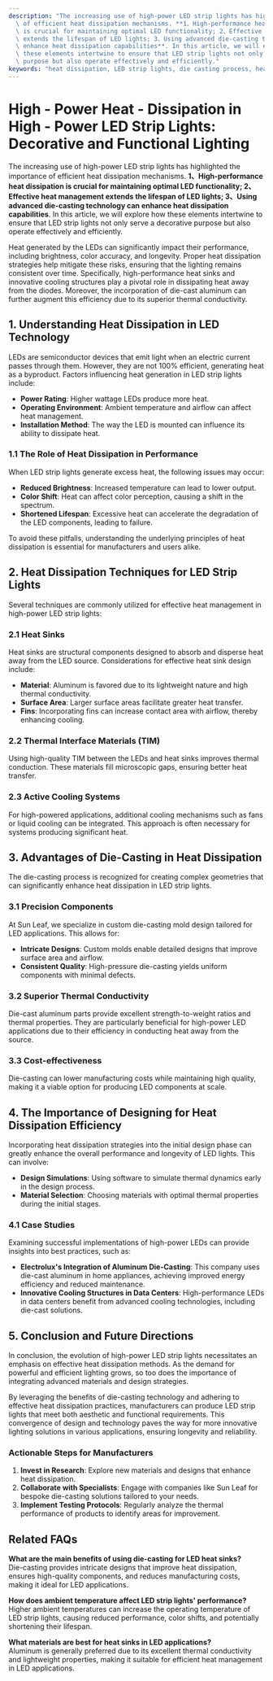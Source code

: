 ```yaml
---
description: "The increasing use of high-power LED strip lights has highlighted the importance\
  \ of efficient heat dissipation mechanisms. **1、High-performance heat dissipation\
  \ is crucial for maintaining optimal LED functionality; 2、Effective heat management\
  \ extends the lifespan of LED lights; 3、Using advanced die-casting technology can\
  \ enhance heat dissipation capabilities**. In this article, we will explore how\
  \ these elements intertwine to ensure that LED strip lights not only serve a decorative\
  \ purpose but also operate effectively and efficiently."
keywords: "heat dissipation, LED strip lights, die casting process, heat dissipation efficiency"
---
```

# High - Power Heat - Dissipation in High - Power LED Strip Lights: Decorative and Functional Lighting

The increasing use of high-power LED strip lights has highlighted the importance of efficient heat dissipation mechanisms. **1、High-performance heat dissipation is crucial for maintaining optimal LED functionality; 2、Effective heat management extends the lifespan of LED lights; 3、Using advanced die-casting technology can enhance heat dissipation capabilities**. In this article, we will explore how these elements intertwine to ensure that LED strip lights not only serve a decorative purpose but also operate effectively and efficiently.

Heat generated by the LEDs can significantly impact their performance, including brightness, color accuracy, and longevity. Proper heat dissipation strategies help mitigate these risks, ensuring that the lighting remains consistent over time. Specifically, high-performance heat sinks and innovative cooling structures play a pivotal role in dissipating heat away from the diodes. Moreover, the incorporation of die-cast aluminum can further augment this efficiency due to its superior thermal conductivity.

## **1. Understanding Heat Dissipation in LED Technology**

LEDs are semiconductor devices that emit light when an electric current passes through them. However, they are not 100% efficient, generating heat as a byproduct. Factors influencing heat generation in LED strip lights include:

- **Power Rating**: Higher wattage LEDs produce more heat.
- **Operating Environment**: Ambient temperature and airflow can affect heat management.
- **Installation Method**: The way the LED is mounted can influence its ability to dissipate heat.

### **1.1 The Role of Heat Dissipation in Performance**

When LED strip lights generate excess heat, the following issues may occur:

- **Reduced Brightness**: Increased temperature can lead to lower output.
- **Color Shift**: Heat can affect color perception, causing a shift in the spectrum.
- **Shortened Lifespan**: Excessive heat can accelerate the degradation of the LED components, leading to failure.

To avoid these pitfalls, understanding the underlying principles of heat dissipation is essential for manufacturers and users alike.

## **2. Heat Dissipation Techniques for LED Strip Lights**

Several techniques are commonly utilized for effective heat management in high-power LED strip lights:

### **2.1 Heat Sinks**

Heat sinks are structural components designed to absorb and disperse heat away from the LED source. Considerations for effective heat sink design include:

- **Material**: Aluminum is favored due to its lightweight nature and high thermal conductivity.
- **Surface Area**: Larger surface areas facilitate greater heat transfer.
- **Fins**: Incorporating fins can increase contact area with airflow, thereby enhancing cooling.

### **2.2 Thermal Interface Materials (TIM)**

Using high-quality TIM between the LEDs and heat sinks improves thermal conduction. These materials fill microscopic gaps, ensuring better heat transfer.

### **2.3 Active Cooling Systems**

For high-powered applications, additional cooling mechanisms such as fans or liquid cooling can be integrated. This approach is often necessary for systems producing significant heat.

## **3. Advantages of Die-Casting in Heat Dissipation**

The die-casting process is recognized for creating complex geometries that can significantly enhance heat dissipation in LED strip lights. 

### **3.1 Precision Components**

At Sun Leaf, we specialize in custom die-casting mold design tailored for LED applications. This allows for:

- **Intricate Designs**: Custom molds enable detailed designs that improve surface area and airflow.
- **Consistent Quality**: High-pressure die-casting yields uniform components with minimal defects.

### **3.2 Superior Thermal Conductivity**

Die-cast aluminum parts provide excellent strength-to-weight ratios and thermal properties. They are particularly beneficial for high-power LED applications due to their efficiency in conducting heat away from the source.

### **3.3 Cost-effectiveness**

Die-casting can lower manufacturing costs while maintaining high quality, making it a viable option for producing LED components at scale.

## **4. The Importance of Designing for Heat Dissipation Efficiency**

Incorporating heat dissipation strategies into the initial design phase can greatly enhance the overall performance and longevity of LED lights. This can involve:

- **Design Simulations**: Using software to simulate thermal dynamics early in the design process.
- **Material Selection**: Choosing materials with optimal thermal properties during the initial stages.

### **4.1 Case Studies**

Examining successful implementations of high-power LEDs can provide insights into best practices, such as:

- **Electrolux's Integration of Aluminum Die-Casting**: This company uses die-cast aluminum in home appliances, achieving improved energy efficiency and reduced maintenance.
- **Innovative Cooling Structures in Data Centers**: High-performance LEDs in data centers benefit from advanced cooling technologies, including die-cast solutions.

## **5. Conclusion and Future Directions**

In conclusion, the evolution of high-power LED strip lights necessitates an emphasis on effective heat dissipation methods. As the demand for powerful and efficient lighting grows, so too does the importance of integrating advanced materials and design strategies. 

By leveraging the benefits of die-casting technology and adhering to effective heat dissipation practices, manufacturers can produce LED strip lights that meet both aesthetic and functional requirements. This convergence of design and technology paves the way for more innovative lighting solutions in various applications, ensuring longevity and reliability.

### **Actionable Steps for Manufacturers**

1. **Invest in Research**: Explore new materials and designs that enhance heat dissipation.
2. **Collaborate with Specialists**: Engage with companies like Sun Leaf for bespoke die-casting solutions tailored to your needs.
3. **Implement Testing Protocols**: Regularly analyze the thermal performance of products to identify areas for improvement.

## Related FAQs

**What are the main benefits of using die-casting for LED heat sinks?**  
Die-casting provides intricate designs that improve heat dissipation, ensures high-quality components, and reduces manufacturing costs, making it ideal for LED applications.

**How does ambient temperature affect LED strip lights' performance?**  
Higher ambient temperatures can increase the operating temperature of LED strip lights, causing reduced performance, color shifts, and potentially shortening their lifespan.

**What materials are best for heat sinks in LED applications?**  
Aluminum is generally preferred due to its excellent thermal conductivity and lightweight properties, making it suitable for efficient heat management in LED applications.
